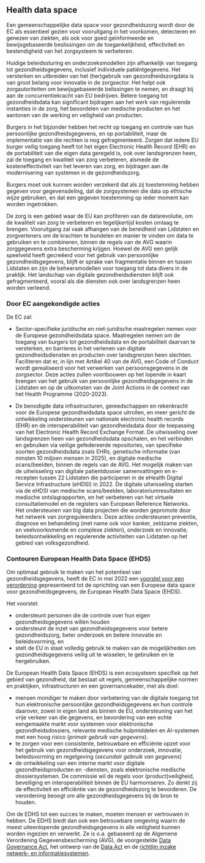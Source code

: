 ## Health data space

Een gemeenschappelijke data space voor gezondheidszorg wordt door de EC als essentieel gezien voor vooruitgang in het voorkomen, detecteren en genezen van ziekten, als ook voor goed geïnformeerde en bewijsgebaseerde beslissingen om de toegankelijkheid, effectiviteit en bestendigheid van het zorgsysteem te verbeteren.
 
Huidige beleidssturing en onderzoeksmodellen zijn afhankelijk van toegang tot gezondheidsgegevens, inclusief individuele patiëntgegevens. Het versterken en uitbreiden van het (her)gebruik van gezondheidszorgdata is van groot belang voor innovatie in de zorgsector. Het helpt ook zorgautoriteiten om bewijsgebaseerde belissingen te nemen, en draagt bij aan de concurrentiekracht van EU bedrijven. Betere toegang tot gezondheidsdata kan significant bijdragen aan het werk van regulerende instanties in de zorg, het beoordelen van medische producten en het aantonen van de werking en veiligheid van producten.

Burgers in het bijzonder hebben het recht op toegang en controle van hun persoonlijke gezondheidsgegevens, en op portabiliteit, maar de implementatie van die rechten is nog gefragmenteerd. Zorgen dat iedere EU burger veilig toegang heeft tot het eigen Electronic Health Record (EHR) en de portabiliteit van die eigen data geregeld is, ook over landsgrenzen heen, zal de toegang en kwaliteit van zorg verbeteren, alsmede de kosteneffectiviteit van het leveren van zorg, en bijdragen aan de modernisering van systemen in de gezondheidszorg.

Burgers moet ook kunnen worden verzekerd dat als zij toestemming hebben gegeven voor gegevensdeling, dat de zorgsystemen die data op ethische wijze gebruiken, en dat een gegeven toestemming op ieder moment kan worden ingetrokken.

De zorg is een gebied waar de EU kan profiteren van de datarevolutie, om de kwaliteit van zorg te verbeteren en tegelijkertijd kosten omlaag te brengen. Vooruitgang zal vaak afhangen van de bereidheid van Lidstaten en zorgverleners om de krachten te bundelen en manier te vinden om data te gebruiken en te combineren, binnen de regels van de AVG waarin zorggegevens extra bescherming krijgen. Hoewel de AVG een gelijk speelveld heeft gecreëerd voor het gebruik van persoonlijke gezondheidsgegevens, blijft er sprake van fragmentatie binnen en tussen Lidstaten en zijn de beheersmodellen voor toegang tot data divers in de praktijk. Het landschap van digitale gezondheidsdiensten blijft ook gefragmenteerd, vooral als die diensten ook over landsgrenzen heen worden verleend.

### Door EC aangekondigde acties
De EC zal:

* Sector-specifieke juridische en niet-juridische maatregelen nemen voor de Europese gezondheidsdata space. Maatregelen nemen om de toegang van burgers tot gezondheidsdata en de portabiliteit daarvan te versterken, en barrieres in het verlenen van digitale gezondheidsdiensten en producten over landsgrenzen heen slechten. Faciliteren dat er, in lijn met Artikel 40 van de AVG, een Code of Conduct wordt gerealiseerd voor het verwerken van persoonsgegevens in de zorgsector. Deze acties zullen voortbouwen op het lopende in kaart brengen van het gebruik van persoonlijke gezondheidsgegevens in de Lidstaten en op de uitkomsten van de Joint Actions in de context van het Health Programme (2020-2023).

* De benodigde data infrastructuren, gereedschappen en rekenkracht voor de Europese gezondheidsdata space uitrollen, en meer gericht de ontwikkeling ondersteunen van nationale electronic health records (EHR) en de interoperabiliteit van gezondheidsdata door de toepassing van het Electronic Health Record Exchange Format. De uitwisseling over landsgrenzen heen van gezondheidsdata opschalen, en het verbinden en gebruiken via veilige gefedereerde repositories, van specifieke soorten gezondheidsdata zoals EHRs, genetische informatie (van minsten 10 miljoen mensen in 2025), en digitale medische scans/beelden, binnen de regels van de AVG. Het mogelijk maken van de uitwisseling van digitale patientdossier samenvattingen en e-recepten tussen 22 Lidstaten die participeren in de eHealth Digital Service Infrastructure (eHDSI) in 2022. De digitale uitwisseling starten via de eHDSI van medische scans/beelden, laboratoriumresultaten en medische ontslagrapporten, en het verbeteren van het  virtuele consultatiemodel en de registers van European Reference Networks. Het ondersteunen van big data projecten die worden gepromote door het netwerk van zorgreguleerders. Deze acties ondersteunen preventie, diagnose en behandeling (met name ook voor kanker, zeldzame ziekten, en veelvoorkomende en complexe ziekten), onderzoek en innovatie, beleidsontwikkeling en regulerende activiteiten van Lidstaten op het gebied van volksgezondheid.

### Contouren European Health Data Space (EHDS)
Om optimaal gebruik te maken van het potentieel van gezondheidsgegevens, heeft de EC in mei 2022 een [voorstel voor een verordening](https://health.ec.europa.eu/publications/proposal-regulation-european-health-data-space_en) gepresenteerd tot de oprichting van een Europese data space voor gezondheidsgegevens, de European Health Data Space (EHDS). 

Het voorstel:

* ondersteunt personen die de controle over hun eigen gezondheidsgegevens willen houden
* ondersteunt de inzet van gezondheidsgegevens voor betere gezondheidszorg, beter onderzoek en betere innovatie en beleidsvorming, en
* stelt de EU in staat volledig gebruik te maken van de mogelijkheden om gezondheidsgegevens veilig uit te wisselen, te gebruiken en te hergebruiken.

De European Health Data Space (EHDS) is een ecosysteem specifiek op het gebied van gezondheid, dat bestaat uit regels, gemeenschappelijke normen en praktijken, infrastructuren en een governancekader, met als doel:

* mensen mondiger te maken door verbetering van de digitale toegang tot hun elektronische persoonlijke gezondheidsgegevens en hun controle daarover, zowel in eigen land als binnen de EU, ondersteuning van het vrije verkeer van die gegevens, en bevordering van een echte eengemaakte markt voor systemen voor elektronische gezondheidsdossiers, relevante medische hulpmiddelen en AI-systemen met een hoog risico (*primair gebruik van gegevens*).
* te zorgen voor een consistente, betrouwbare en efficiënte opzet voor het gebruik van gezondheidsgegevens voor onderzoek, innovatie, beleidsvorming en regelgeving (*secundair gebruik van gegevens*)
* de ontwikkeling van een interne markt voor digitale gezondheidsproducten en -diensten, zoals elektronische medische dossiersystemen. De commissie wil de regels voor (product)veiligheid, beveiliging en interoperabiliteit binnen de EU harmoniseren. Zo denkt zij de effectiviteit en efficiëntie van de gezondheidszorg te bevorderen. De verordening beoogt om alle gezondheidsgegevens bij de bron te houden.

Om de EDHS tot een succes te maken, moeten mensen er vertrouwen in hebben. De EDHS biedt dan ook een betrouwbare omgeving waarin de meest uiteenlopende gezondheidsgegevens in alle veiligheid kunnen worden ingezien en verwerkt. Ze is o.a. gebaseerd op de Algemene Verordening Gegevensbescherming (AVG), de voorgestelde [Data Governance Act](#data-governance-act-dga), het ontwerp van de [Data Act](#data-act-da) en de [richtlijn inzake netwerk- en informatiesystemen](https://eur-lex.europa.eu/eli/dir/2016/1148/oj?locale=nl).


